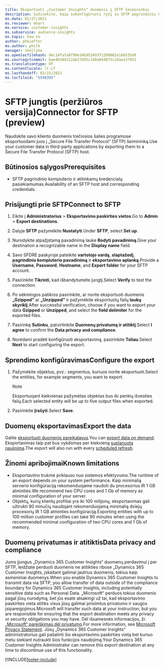 ```yaml
---
title: Eksportuoti „Customer Insights“ duomenis į SFTP šeimininkus
description: Sužinokite, kaip sukonfigūruoti ryšį su SFTP pagrindiniu kompiuteriu.
ms.date: 01/27/2021
ms.reviewer: mhart
ms.service: customer-insights
ms.subservice: audience-insights
ms.topic: how-to
author: phkieffer
ms.author: philk
manager: shellyha
ms.openlocfilehash: 9ec14fafa8f99e34b95349371298082e166535d0
ms.sourcegitcommit: bae40184312ab27b95c140a044875c2daea37951
ms.translationtype: HT
ms.contentlocale: lt-LT
ms.lasthandoff: 03/15/2021
ms.locfileid: "5598395"
---
```

# <a name="connector-for-sftp-preview"></a><span data-ttu-id="87c5e-103">SFTP jungtis (peržiūros versija)</span><span class="sxs-lookup"><span data-stu-id="87c5e-103">Connector for SFTP (preview)</span></span>

<span data-ttu-id="87c5e-104">Naudokite savo kliento duomenis trečiosios šalies programose eksportuodami juos į „Secure File Transfer Protocol“ (SFTP) šeimininką.</span><span class="sxs-lookup"><span data-stu-id="87c5e-104">Use your customer data in third-party applications by exporting them to a Secure File Transfer Protocol (SFTP) host.</span></span>

## <a name="prerequisites"></a><span data-ttu-id="87c5e-105">Būtinosios sąlygos</span><span class="sxs-lookup"><span data-stu-id="87c5e-105">Prerequisites</span></span>

- <span data-ttu-id="87c5e-106">SFTP pagrindinio kompiuterio ir atitinkamų kredencialų pasiekiamumas.</span><span class="sxs-lookup"><span data-stu-id="87c5e-106">Availability of an SFTP host and corresponding credentials.</span></span>

## <a name="connect-to-sftp"></a><span data-ttu-id="87c5e-107">Prisijungti prie SFTP</span><span class="sxs-lookup"><span data-stu-id="87c5e-107">Connect to SFTP</span></span>

1. <span data-ttu-id="87c5e-108">Eikite į **Administratorius** > **Eksportavimo paskirties vietos**.</span><span class="sxs-lookup"><span data-stu-id="87c5e-108">Go to **Admin** > **Export destinations**.</span></span>

1. <span data-ttu-id="87c5e-109">Dalyje **SFTP** pažymėkite **Nustatyti**.</span><span class="sxs-lookup"><span data-stu-id="87c5e-109">Under **SFTP**, select **Set up**.</span></span>

1. <span data-ttu-id="87c5e-110">Nurodykite atpažįstamą pavadinimą lauke **Rodyti pavadinimą**.</span><span class="sxs-lookup"><span data-stu-id="87c5e-110">Give your destination a recognizable name in the **Display name** field.</span></span>

1. <span data-ttu-id="87c5e-111">Savo SFDRE paskyroje pateikite **vartotojo vardą**, **slaptažodį**, **pagrindinio kompiuterio pavadinimą** ir **eksportavimo aplanką**.</span><span class="sxs-lookup"><span data-stu-id="87c5e-111">Provide a **Username**, **Password**, **Hostname**, and **Export folder** for your SFTP account.</span></span>

1. <span data-ttu-id="87c5e-112">Pasirinkite **Tikrinti**, kad išbandytumėte jungtį.</span><span class="sxs-lookup"><span data-stu-id="87c5e-112">Select **Verify** to test the connection.</span></span>

1. <span data-ttu-id="87c5e-113">Po sėkmingos patikros pasirinkite, ar norite eksportuoti duomenis **„Gzipped”** ar **„Unzipped”** ir pažymėkite eksportuotų failų **laukų skyriklį**.</span><span class="sxs-lookup"><span data-stu-id="87c5e-113">After successful verification, choose if you want to export your data **Gzipped** or **Unzipped**, and select the **field delimiter** for the exported files.</span></span>

1. <span data-ttu-id="87c5e-114">Pasirinkę **Sutinku**, patvirtinkite **Duomenų privatumą ir atitiktį**.</span><span class="sxs-lookup"><span data-stu-id="87c5e-114">Select **I agree** to confirm the **Data privacy and compliance**.</span></span>

1. <span data-ttu-id="87c5e-115">Norėdami pradėti konfigūruoti eksportavimą, pasirinkite **Toliau**.</span><span class="sxs-lookup"><span data-stu-id="87c5e-115">Select **Next** to start configuring the export.</span></span>

## <a name="configure-the-export"></a><span data-ttu-id="87c5e-116">Sprendimo konfigūravimas</span><span class="sxs-lookup"><span data-stu-id="87c5e-116">Configure the export</span></span>

1. <span data-ttu-id="87c5e-117">Pažymėkite objektus, pvz.: segmentus, kuriuos norite eksportuoti.</span><span class="sxs-lookup"><span data-stu-id="87c5e-117">Select the entities, for example segments, you want to export.</span></span>

   > [!NOTE]
   > <span data-ttu-id="87c5e-118">Eksportuojant kiekvienas pažymėtas objektas bus iki penkių išvesties failų.</span><span class="sxs-lookup"><span data-stu-id="87c5e-118">Each selected entity will be up to five output files when exported.</span></span> 

1. <span data-ttu-id="87c5e-119">Pasirinkite **Įrašyti**.</span><span class="sxs-lookup"><span data-stu-id="87c5e-119">Select **Save**.</span></span>

## <a name="export-the-data"></a><span data-ttu-id="87c5e-120">Duomenų eksportavimas</span><span class="sxs-lookup"><span data-stu-id="87c5e-120">Export the data</span></span>

<span data-ttu-id="87c5e-121">Galite [eksportuoti duomenis pareikalavus](export-destinations.md).</span><span class="sxs-lookup"><span data-stu-id="87c5e-121">You can [export data on demand](export-destinations.md).</span></span> <span data-ttu-id="87c5e-122">Eksportavimas taip pat bus vykdomas per kiekvieną [suplanuotą naujinimą](system.md#schedule-tab).</span><span class="sxs-lookup"><span data-stu-id="87c5e-122">The export will also run with every [scheduled refresh](system.md#schedule-tab).</span></span>

## <a name="known-limitations"></a><span data-ttu-id="87c5e-123">Žinomi apribojimai</span><span class="sxs-lookup"><span data-stu-id="87c5e-123">Known limitations</span></span>

- <span data-ttu-id="87c5e-124">Eksportavimo trukmė priklauso nuo sistemos efektyvumo.</span><span class="sxs-lookup"><span data-stu-id="87c5e-124">The runtime of an export depends on your system performance.</span></span> <span data-ttu-id="87c5e-125">Kaip minimalią serverio konfigūraciją rekomenduojame naudoti du procesorius IR 1 GB atminties.</span><span class="sxs-lookup"><span data-stu-id="87c5e-125">We recommend two CPU cores and 1 Gb of memory as minimal configuration of your server.</span></span> 
- <span data-ttu-id="87c5e-126">Objektų, kurių klientų profiliai yra iki 100 milijonų, eksportavimas gali užtrukti 90 minučių naudojant rekomenduojamą minimalią dviejų procesorių IR 1 GB atminties konfigūraciją.</span><span class="sxs-lookup"><span data-stu-id="87c5e-126">Exporting entities with up to 100 million customer profiles can take 90 minutes when using the recommended minimal configuration of two CPU cores and 1 Gb of memory.</span></span> 

## <a name="data-privacy-and-compliance"></a><span data-ttu-id="87c5e-127">Duomenų privatumas ir atitiktis</span><span class="sxs-lookup"><span data-stu-id="87c5e-127">Data privacy and compliance</span></span>

<span data-ttu-id="87c5e-128">Jums įjungus „Dynamics 365 Customer Insights“ duomenų perdavimui į per SFTP, leidžiate perduoti duomenis ne atitikties ribose „Dynamics 365 Customer Insights, įskaitant galimai jautrius duomenis, tokius kaip asmeniniai duomenys.</span><span class="sxs-lookup"><span data-stu-id="87c5e-128">When you enable Dynamics 365 Customer Insights to transmit data via SFTP, you allow transfer of data outside of the compliance boundary for Dynamics 365 Customer Insights, including potentially sensitive data such as Personal Data.</span></span> <span data-ttu-id="87c5e-129">„Microsoft“ perduos tokius duomenis pagal jūsų nurodymą, bet jūs esate atsakingi už tai, kad eksportavimo paskirties vieta atitiks visus jūsų galimai prisiimtus privatumo ir saugos įsipareigojimus.</span><span class="sxs-lookup"><span data-stu-id="87c5e-129">Microsoft will transfer such data at your instruction, but you are responsible for ensuring that the export destination meets any privacy or security obligations you may have.</span></span> <span data-ttu-id="87c5e-130">Dėl išsamesnės informacijos, žr. [„Microsoft“ pareiškimas dėl privatumo](https://go.microsoft.com/fwlink/?linkid=396732).</span><span class="sxs-lookup"><span data-stu-id="87c5e-130">For more information, see [Microsoft Privacy Statement](https://go.microsoft.com/fwlink/?linkid=396732).</span></span>
<span data-ttu-id="87c5e-131">Jūsų „Dynamics 365 Customer Insights“ administratorius gali pašalinti šio eksportavimo paskirties vietą bet kuriuo metu siekiant nutraukti šios funkcijos naudojimą.</span><span class="sxs-lookup"><span data-stu-id="87c5e-131">Your Dynamics 365 Customer Insights Administrator can remove this export destination at any time to discontinue use of this functionality.</span></span>


[!INCLUDE[footer-include](../includes/footer-banner.md)]